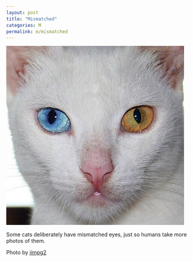 ```yaml
---
layout: post
title: "Mismatched"
categories: M
permalink: m/mismatched
---
```


<img src="/images/m/mismatched.jpg">

Some cats deliberately have mismatched eyes, just so humans take more photos of them.

Photo by <a href="http://www.flickr.com/photos/jimmydavao/3329914629/">jimpg2</a>